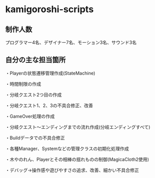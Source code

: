 # kamigoroshi-scripts
## 制作人数
プログラマー4名、デザイナー7名、モーション3名、サウンド3名
## 自分の主な担当箇所

・Playerの状態遷移管理作成(StateMachine)

・時間制限の作成

・分岐クエスト2つ目の作成

・分岐クエスト1、2、3の不具合修正、改善

・GameOver処理の作成

・分岐クエスト～エンディングまでの流れ作成(分岐エンディングすべて)

・Buildデータでの不具合修正

・各種Manager、Systemなどの管理クラスの初期化処理作成

・木やのれん、Playerとその相棒の揺れものの制御(MagicaCloth2使用)

・デバッグ→操作感や遊びやすさの追求、改善、細かい不具合修正
